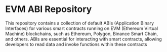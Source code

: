# EVM ABI Repository
This repository contains a collection of default ABIs (Application Binary Interfaces) for various smart contracts running on EVM (Ethereum Virtual Machine) blockchains, such as Ethereum, Polygon, Binance Smart Chain, and others. ABIs are essential for interacting with smart contracts, allowing developers to read data and invoke functions within these contracts
